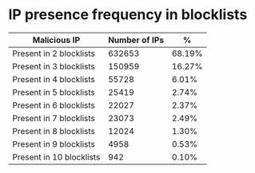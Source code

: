# IP presence frequency in blocklists
| Malicious IP | Number of IPs | % |
|----|----|----|
| Present in 2 blocklists | 632653 | 68.19% |
| Present in 3 blocklists | 150959 | 16.27% |
| Present in 4 blocklists | 55728 | 6.01% |
| Present in 5 blocklists | 25419 | 2.74% |
| Present in 6 blocklists | 22027 | 2.37% |
| Present in 7 blocklists | 23073 | 2.49% |
| Present in 8 blocklists | 12024 | 1.30% |
| Present in 9 blocklists | 4958 | 0.53% |
| Present in 10 blocklists | 942 | 0.10% |
